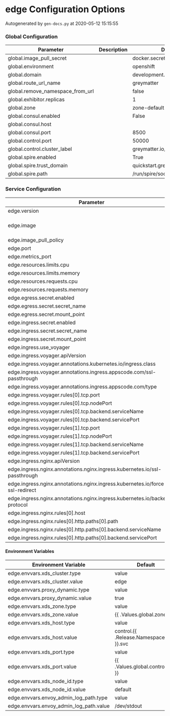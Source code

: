 # edge Configuration Options

Autogenerated by `gen-docs.py` at 2020-05-12 15:15:55

### Global Configuration

|           Parameter            |Description|          Default           |
|--------------------------------|-----------|----------------------------|
|global.image_pull_secret        |           |docker.secret               |
|global.environment              |           |openshift                   |
|global.domain                   |           |development.deciphernow.com |
|global.route_url_name           |           |greymatter                  |
|global.remove_namespace_from_url|           |false                       |
|global.exhibitor.replicas       |           |                           1|
|global.zone                     |           |zone-default-zone           |
|global.consul.enabled           |           |False                       |
|global.consul.host              |           |                            |
|global.consul.port              |           |                        8500|
|global.control.port             |           |                       50000|
|global.control.cluster_label    |           |greymatter.io/control       |
|global.spire.enabled            |           |True                        |
|global.spire.trust_domain       |           |quickstart.greymatter.io    |
|global.spire.path               |           |/run/spire/socket/agent.sock|

### Service Configuration

|                                  Parameter                                  |Description|                                          Default                                           |
|-----------------------------------------------------------------------------|-----------|--------------------------------------------------------------------------------------------|
|edge.version                                                                 |           |1.4.0                                                                                       |
|edge.image                                                                   |           |docker-dev.production.deciphernow.com/deciphernow/gm-proxy:{{ tpl $.Values.edge.version $ }}|
|edge.image_pull_policy                                                       |           |IfNotPresent                                                                                |
|edge.port                                                                    |           |                                                                                       10808|
|edge.metrics_port                                                            |           |                                                                                        8081|
|edge.resources.limits.cpu                                                    |           |                                                                                           1|
|edge.resources.limits.memory                                                 |           |1Gi                                                                                         |
|edge.resources.requests.cpu                                                  |           |100m                                                                                        |
|edge.resources.requests.memory                                               |           |128Mi                                                                                       |
|edge.egress.secret.enabled                                                   |           |True                                                                                        |
|edge.egress.secret.secret_name                                               |           |greymatter-edge-egress                                                                      |
|edge.egress.secret.mount_point                                               |           |/etc/proxy/tls/sidecar/                                                                     |
|edge.ingress.secret.enabled                                                  |           |True                                                                                        |
|edge.ingress.secret.secret_name                                              |           |greymatter-edge-ingress                                                                     |
|edge.ingress.secret.mount_point                                              |           |/etc/proxy/tls/edge/                                                                        |
|edge.ingress.use_voyager                                                     |           |False                                                                                       |
|edge.ingress.voyager.apiVersion                                              |           |voyager.appscode.com/v1beta1                                                                |
|edge.ingress.voyager.annotations.kubernetes.io/ingress.class                 |           |voyager                                                                                     |
|edge.ingress.voyager.annotations.ingress.appscode.com/ssl-passthrough        |           |true                                                                                        |
|edge.ingress.voyager.annotations.ingress.appscode.com/type                   |           |NodePort                                                                                    |
|edge.ingress.voyager.rules[0].tcp.port                                       |           |80                                                                                          |
|edge.ingress.voyager.rules[0].tcp.nodePort                                   |           |30001                                                                                       |
|edge.ingress.voyager.rules[0].tcp.backend.serviceName                        |           |edge                                                                                        |
|edge.ingress.voyager.rules[0].tcp.backend.servicePort                        |           |                                                                                       10808|
|edge.ingress.voyager.rules[1].tcp.port                                       |           |443                                                                                         |
|edge.ingress.voyager.rules[1].tcp.nodePort                                   |           |30000                                                                                       |
|edge.ingress.voyager.rules[1].tcp.backend.serviceName                        |           |edge                                                                                        |
|edge.ingress.voyager.rules[1].tcp.backend.servicePort                        |           |                                                                                       10808|
|edge.ingress.nginx.apiVersion                                                |           |extensions/v1beta1                                                                          |
|edge.ingress.nginx.annotations.nginx.ingress.kubernetes.io/ssl-passthrough   |           |true                                                                                        |
|edge.ingress.nginx.annotations.nginx.ingress.kubernetes.io/force-ssl-redirect|           |true                                                                                        |
|edge.ingress.nginx.annotations.nginx.ingress.kubernetes.io/backend-protocol  |           |https                                                                                       |
|edge.ingress.nginx.rules[0].host                                             |           |development.deciphernow.com                                                                 |
|edge.ingress.nginx.rules[0].http.paths[0].path                               |           |/                                                                                           |
|edge.ingress.nginx.rules[0].http.paths[0].backend.serviceName                |           |edge                                                                                        |
|edge.ingress.nginx.rules[0].http.paths[0].backend.servicePort                |           |                                                                                       10808|

#### Environment Variables

|         Environment Variable          |              Default               |
|---------------------------------------|------------------------------------|
|edge.envvars.xds_cluster.type          |value                               |
|edge.envvars.xds_cluster.value         |edge                                |
|edge.envvars.proxy_dynamic.type        |value                               |
|edge.envvars.proxy_dynamic.value       |true                                |
|edge.envvars.xds_zone.type             |value                               |
|edge.envvars.xds_zone.value            |{{ .Values.global.zone }}           |
|edge.envvars.xds_host.type             |value                               |
|edge.envvars.xds_host.value            |control.{{ .Release.Namespace }}.svc|
|edge.envvars.xds_port.type             |value                               |
|edge.envvars.xds_port.value            |{{ .Values.global.control.port }}   |
|edge.envvars.xds_node_id.type          |value                               |
|edge.envvars.xds_node_id.value         |default                             |
|edge.envvars.envoy_admin_log_path.type |value                               |
|edge.envvars.envoy_admin_log_path.value|/dev/stdout                         |

